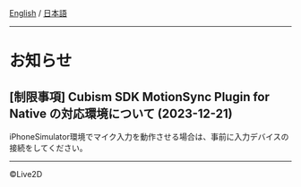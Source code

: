 [English](NOTICE.md) / [日本語](NOTICE.ja.md)

---

# お知らせ

## [制限事項] Cubism SDK MotionSync Plugin for Native の対応環境について (2023-12-21)


iPhoneSimulator環境でマイク入力を動作させる場合は、事前に入力デバイスの接続をしてください。

---

©Live2D
